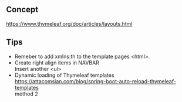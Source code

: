 ## Concept  
https://www.thymeleaf.org/doc/articles/layouts.html

## Tips
- Remeber to add xmlns:th to the template pages \<html>.
- Create right align items in NAVBAR  
  Insert another \<ul>
- Dynamic loading of Thymeleaf templates  
  https://attacomsian.com/blog/spring-boot-auto-reload-thymeleaf-templates  
  method 2

